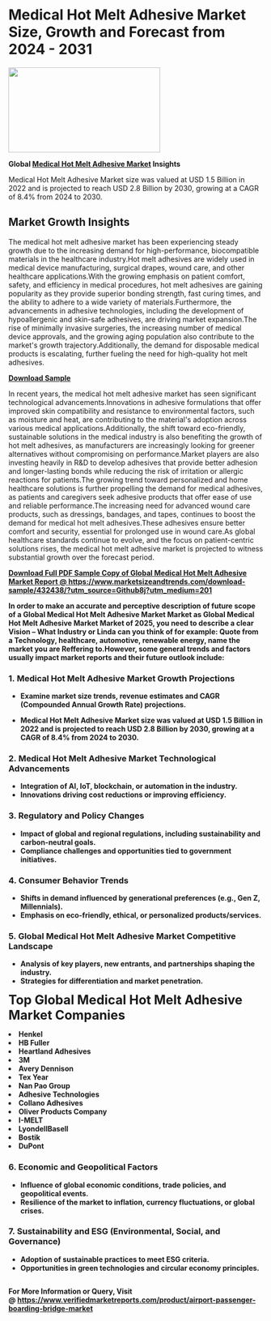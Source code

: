 <H1>Medical Hot Melt Adhesive Market Size, Growth and Forecast from 2024 - 2031</H1><img class="aligncenter size-medium wp-image-584254" src="https://thirdeyenews.in/wp-content/uploads/2024/09/Global-Market-Research-300x168.jpeg" alt="" width="300" height="168" /><p><strong>Global&nbsp;<a href="https://www.marketsizeandtrends.com/download-sample/432438/?utm_source=Github8j?utm_medium=201">Medical Hot Melt Adhesive Market</a> Insights</strong></p><p>Medical Hot Melt Adhesive Market size was valued at USD 1.5 Billion in 2022 and is projected to reach USD 2.8 Billion by 2030, growing at a CAGR of 8.4% from 2024 to 2030.</p><p><h2>Market Growth Insights</h2> <p>The medical hot melt adhesive market has been experiencing steady growth due to the increasing demand for high-performance, biocompatible materials in the healthcare industry.Hot melt adhesives are widely used in medical device manufacturing, surgical drapes, wound care, and other healthcare applications.With the growing emphasis on patient comfort, safety, and efficiency in medical procedures, hot melt adhesives are gaining popularity as they provide superior bonding strength, fast curing times, and the ability to adhere to a wide variety of materials.Furthermore, the advancements in adhesive technologies, including the development of hypoallergenic and skin-safe adhesives, are driving market expansion.The rise of minimally invasive surgeries, the increasing number of medical device approvals, and the growing aging population also contribute to the market's growth trajectory.Additionally, the demand for disposable medical products is escalating, further fueling the need for high-quality hot melt adhesives.</p> <p><strong><a href="#">Download Sample</a></strong></p> <p>In recent years, the medical hot melt adhesive market has seen significant technological advancements.Innovations in adhesive formulations that offer improved skin compatibility and resistance to environmental factors, such as moisture and heat, are contributing to the material's adoption across various medical applications.Additionally, the shift toward eco-friendly, sustainable solutions in the medical industry is also benefiting the growth of hot melt adhesives, as manufacturers are increasingly looking for greener alternatives without compromising on performance.Market players are also investing heavily in R&D to develop adhesives that provide better adhesion and longer-lasting bonds while reducing the risk of irritation or allergic reactions for patients.The growing trend toward personalized and home healthcare solutions is further propelling the demand for medical adhesives, as patients and caregivers seek adhesive products that offer ease of use and reliable performance.The increasing need for advanced wound care products, such as dressings, bandages, and tapes, continues to boost the demand for medical hot melt adhesives.These adhesives ensure better comfort and security, essential for prolonged use in wound care.As global healthcare standards continue to evolve, and the focus on patient-centric solutions rises, the medical hot melt adhesive market is projected to witness substantial growth over the forecast period.</p> <p><strong><a href="#"></p><p><span class=""><strong>Download Full PDF Sample Copy of Global Medical Hot Melt Adhesive Market Report</strong> @ <a href="https://www.marketsizeandtrends.com/download-sample/432438/?utm_source=Github8j?utm_medium=201" target="_blank">https://www.marketsizeandtrends.com/download-sample/432438/?utm_source=Github8j?utm_medium=201</a></span></p><p>In order to make an accurate and perceptive description of future scope of a Global&nbsp;Medical Hot Melt Adhesive Market Market as Global&nbsp;Medical Hot Melt Adhesive Market Market of 2025, you need to describe a clear Vision &ndash; What Industry or Linda can you think of for example: Quote from a Technology, healthcare, automotive, renewable energy, name the market you are Reffering to.However, some general trends and factors usually impact market reports and their future outlook include:</p><h3>1.&nbsp;<strong>Medical Hot Melt Adhesive Market Growth Projections</strong></h3><ul><li>Examine market size trends, revenue estimates and CAGR (Compounded Annual Growth Rate) projections.</li><li><p>Medical Hot Melt Adhesive Market size was valued at USD 1.5 Billion in 2022 and is projected to reach USD 2.8 Billion by 2030, growing at a CAGR of 8.4% from 2024 to 2030.</p></li></ul><h3>2.&nbsp;<strong>Medical Hot Melt Adhesive Market Technological Advancements</strong></h3><ul><li>Integration of AI, IoT, blockchain, or automation in the industry.</li><li>Innovations driving cost reductions or improving efficiency.</li></ul><h3>3.&nbsp;<strong>Regulatory and Policy Changes</strong></h3><ul><li>Impact of global and regional regulations, including sustainability and carbon-neutral goals.</li><li>Compliance challenges and opportunities tied to government initiatives.</li></ul><h3>4.&nbsp;<strong>Consumer Behavior Trends</strong></h3><ul><li>Shifts in demand influenced by generational preferences (e.g., Gen Z, Millennials).</li><li>Emphasis on eco-friendly, ethical, or personalized products/services.</li></ul><h3>5.&nbsp;<strong>Global Medical Hot Melt Adhesive Market Competitive Landscape</strong></h3><ul><li>Analysis of key players, new entrants, and partnerships shaping the industry.</li><li>Strategies for differentiation and market penetration.</li></ul><p data-pm-slice="1 1 []"><span style="color: inherit; font-family: inherit; font-size: 25px;">Top Global Medical Hot Melt Adhesive Market Companies</span></p><div class="" data-test-id=""><p><li>Henkel</li><li> HB Fuller</li><li> Heartland Adhesives</li><li> 3M</li><li> Avery Dennison</li><li> Tex Year</li><li> Nan Pao Group</li><li> Adhesive Technologies</li><li> Collano Adhesives</li><li> Oliver Products Company</li><li> I-MELT</li><li> LyondellBasell</li><li> Bostik</li><li> DuPont</li></p></div><h3>6.&nbsp;<strong>Economic and Geopolitical Factors</strong></h3><ul><li>Influence of global economic conditions, trade policies, and geopolitical events.</li><li>Resilience of the market to inflation, currency fluctuations, or global crises.</li></ul><h3>7.&nbsp;<strong>Sustainability and ESG (Environmental, Social, and Governance)</strong></h3><ul><li>Adoption of sustainable practices to meet ESG criteria.</li><li>Opportunities in green technologies and circular economy principles.</li></ul><h2><strong style="font-size: 14px;">For More Information or Query, Visit @&nbsp;</strong><a style="background-color: #ffffff; font-size: 14px;" href="https://www.marketsizeandtrends.com/report/medical-hot-melt-adhesive-market/" target="_blank">https://www.verifiedmarketreports.com/product/airport-passenger-boarding-bridge-market</a></h2>